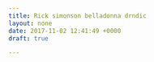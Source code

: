 ```yaml
---
title: Rick simonson belladonna drndic
layout: none
date: 2017-11-02 12:41:49 +0000
draft: true

---
```

